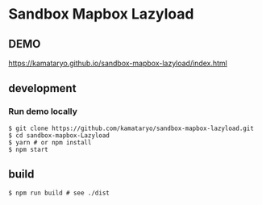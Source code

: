 # Sandbox Mapbox Lazyload

## DEMO

https://kamataryo.github.io/sandbox-mapbox-lazyload/index.html

## development

### Run demo locally

```shell
$ git clone https://github.com/kamataryo/sandbox-mapbox-lazyload.git
$ cd sandbox-mapbox-Lazyload
$ yarn # or npm install
$ npm start
```

## build

```shell
$ npm run build # see ./dist
```
